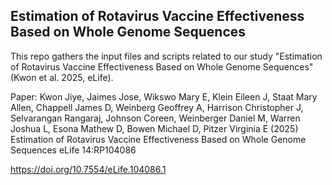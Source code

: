 ## Estimation of Rotavirus Vaccine Effectiveness Based on Whole Genome Sequences

This repo gathers the input files and scripts related to our study "Estimation of Rotavirus Vaccine Effectiveness Based on Whole Genome Sequences" (Kwon et al. 2025, eLife). 



Paper: Kwon Jiye, Jaimes Jose, Wikswo Mary E, Klein Eileen J, Staat Mary Allen, Chappell James D, Weinberg Geoffrey A, Harrison Christopher J, Selvarangan Rangaraj, Johnson Coreen, Weinberger Daniel M, Warren Joshua L, Esona Mathew D, Bowen Michael D, Pitzer Virginia E (2025) Estimation of Rotavirus Vaccine Effectiveness Based on Whole Genome Sequences eLife 14:RP104086

https://doi.org/10.7554/eLife.104086.1
